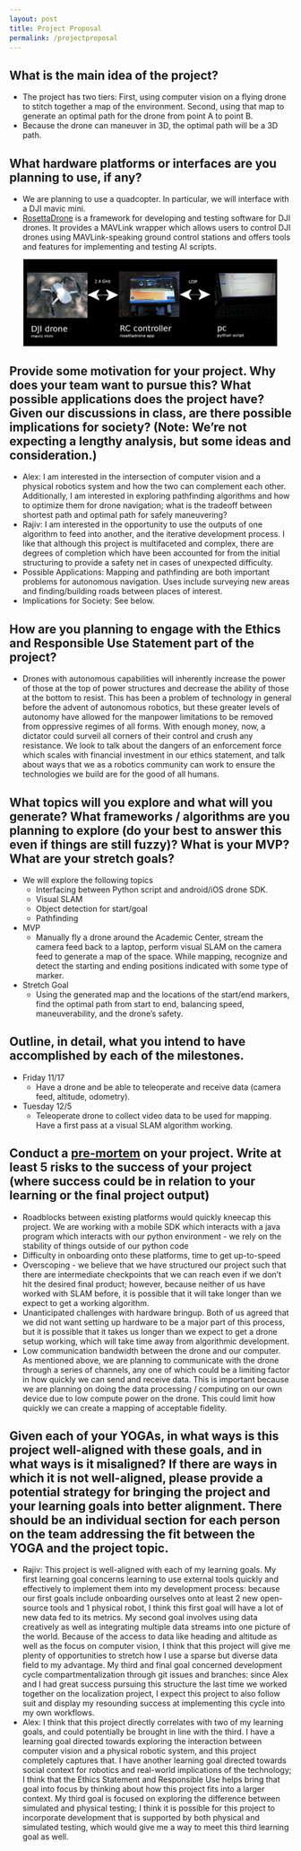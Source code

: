 ```yaml
---
layout: post
title: Project Proposal
permalink: /projectproposal
---
```


## What is the main idea of the project?

- The project has two tiers: First, using computer vision on a flying drone to stitch together a map of the environment. Second, using that map to generate an optimal path for the drone from point A to point B.
- Because the drone can maneuver in 3D, the optimal path will be a 3D path.

## What hardware platforms or interfaces are you planning to use, if any?

- We are planning to use a quadcopter. In particular, we will interface with a DJI mavic mini.
- [RosettaDrone](https://github.com/RosettaDrone/rosettadrone) is a framework for developing and testing software for DJI drones. It provides a MAVLink wrapper which allows users to control DJI drones using MAVLink-speaking ground control stations and offers tools and features for implementing and testing AI scripts.

<figure
    style=
        "display: block;
        margin-left: auto;
        margin-right: auto;
        width:90%;"
>
    <img 
        src="./images/drone_control_components.png"
        alt="Drone Control Components"
    >
</figure>

## Provide some motivation for your project. Why does your team want to pursue this? What possible applications does the project have? Given our discussions in class, are there possible implications for society? (Note: We’re not expecting a lengthy analysis, but some ideas and consideration.)

- Alex: I am interested in the intersection of computer vision and a physical robotics system and how the two can complement each other. Additionally, I am interested in exploring pathfinding algorithms and how to optimize them for drone navigation; what is the tradeoff between shortest path and optimal path for safely maneuvering?
- Rajiv: I am interested in the opportunity to use the outputs of one algorithm to feed into another, and the iterative development process. I like that although this project is multifaceted and complex, there are degrees of completion which have been accounted for from the initial structuring to provide a safety net in cases of unexpected difficulty.
- Possible Applications: Mapping and pathfinding are both important problems for autonomous navigation. Uses include surveying new areas and finding/building roads between places of interest.
- Implications for Society: See below.

## How are you planning to engage with the Ethics and Responsible Use Statement part of the project?

- Drones with autonomous capabilities will inherently increase the power of those at the top of power structures and decrease the ability of those at the bottom to resist. This has been a problem of technology in general before the advent of autonomous robotics, but these greater levels of autonomy have allowed for the manpower limitations to be removed from oppressive regimes of all forms. With enough money, now, a dictator could surveil all corners of their control and crush any resistance. We look to talk about the dangers of an enforcement force which scales with financial investment in our ethics statement, and talk about ways that we as a robotics community can work to ensure the technologies we build are for the good of all humans.

## What topics will you explore and what will you generate? What frameworks / algorithms are you planning to explore (do your best to answer this even if things are still fuzzy)? What is your MVP? What are your stretch goals?

- We will explore the following topics
  - Interfacing between Python script and android/iOS drone SDK.
  - Visual SLAM
  - Object detection for start/goal
  - Pathfinding
- MVP
  - Manually fly a drone around the Academic Center, stream the camera feed back to a laptop, perform visual SLAM on the camera feed to generate a map of the space. While mapping, recognize and detect the starting and ending positions indicated with some type of marker.
- Stretch Goal
  - Using the generated map and the locations of the start/end markers, find the optimal path from start to end, balancing speed, maneuverability, and the drone’s safety.

## Outline, in detail, what you intend to have accomplished by each of the milestones.

- Friday 11/17
  - Have a drone and be able to teleoperate and receive data (camera feed, altitude, odometry).
- Tuesday 12/5
  - Teleoperate drone to collect video data to be used for mapping. Have a first pass at a visual SLAM algorithm working.

## Conduct a [pre-mortem](https://comprobo23.github.io/assignments/performing_a_project_premortem.pdf) on your project. Write at least 5 risks to the success of your project (where success could be in relation to your learning or the final project output)

- Roadblocks between existing platforms would quickly kneecap this project. We are working with a mobile SDK which interacts with a java program which interacts with our python environment - we rely on the stability of things outside of our python code
- Difficulty in onboarding onto these platforms, time to get up-to-speed
- Overscoping - we believe that we have structured our project such that there are intermediate checkpoints that we can reach even if we don’t hit the desired final product; however, because neither of us have worked with SLAM before, it is possible that it will take longer than we expect to get a working algorithm.
- Unanticipated challenges with hardware bringup. Both of us agreed that we did not want setting up hardware to be a major part of this process, but it is possible that it takes us longer than we expect to get a drone setup working, which will take time away from algorithmic development.
- Low communication bandwidth between the drone and our computer. As mentioned above, we are planning to communicate with the drone through a series of channels, any one of which could be a limiting factor in how quickly we can send and receive data. This is important because we are planning on doing the data processing / computing on our own device due to low compute power on the drone. This could limit how quickly we can create a mapping of acceptable fidelity.

## Given each of your YOGAs, in what ways is this project well-aligned with these goals, and in what ways is it misaligned? If there are ways in which it is not well-aligned, please provide a potential strategy for bringing the project and your learning goals into better alignment. There should be an individual section for each person on the team addressing the fit between the YOGA and the project topic.

- Rajiv: This project is well-aligned with each of my learning goals. My first learning goal concerns learning to use external tools quickly and effectively to implement them into my development process: because our first goals include onboarding ourselves onto at least 2 new open-source tools and 1 physical robot, I think this first goal will have a lot of new data fed to its metrics. My second goal involves using data creatively as well as integrating multiple data streams into one picture of the world. Because of the access to data like heading and altitude as well as the focus on computer vision, I think that this project will give me plenty of opportunities to stretch how I use a sparse but diverse data field to my advantage. My third and final goal concerned development cycle compartmentalization through git issues and branches: since Alex and I had great success pursuing this structure the last time we worked together on the localization project, I expect this project to also follow suit and display my resounding success at implementing this cycle into my own workflows.
- Alex: I think that this project directly correlates with two of my learning goals, and could potentially be brought in line with the third. I have a learning goal directed towards exploring the interaction between computer vision and a physical robotic system, and this project completely captures that. I have another learning goal directed towards social context for robotics and real-world implications of the technology; I think that the Ethics Statement and Responsible Use helps bring that goal into focus by thinking about how this project fits into a larger context. My third goal is focused on exploring the difference between simulated and physical testing; I think it is possible for this project to incorporate development that is supported by both physical and simulated testing, which would give me a way to meet this third learning goal as well.
